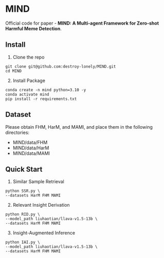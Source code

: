 # MIND
Official code for paper - **MIND: A Multi-agent Framework for Zero-shot Harmful Meme Detection**.

## Install

1. Clone the repo
```
git clone git@github.com:destroy-lonely/MIND.git
cd MIND
```

2. Install Package
```
conda create -n mind python=3.10 -y
conda activate mind
pip install -r requirements.txt
```

## Dataset

Please obtain FHM, HarM, and MAMI, and place them in the following directories: 

- MIND/data/FHM
- MIND/data/HarM
- MIND/data/MAMI

## Quick Start

1. Similar Sample Retrieval
```
python SSR.py \
--datasets HarM FHM MAMI
```

2. Relevant Insight Derivation
```
python RID.py \
--model_path liuhaotian/llava-v1.5-13b \
--datasets HarM FHM MAMI
```

3. Insight-Augmented Inference
```
python IAI.py \
--model_path liuhaotian/llava-v1.5-13b \
--datasets HarM FHM MAMI
```
